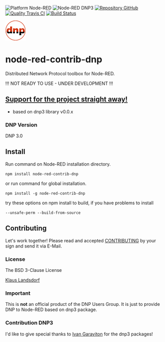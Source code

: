 ![Platform Node-RED](http://b.repl.ca/v1/Platform-Node--RED-red.png)
![Node-RED DNP3](http://b.repl.ca/v1/Node--RED-DNP3-blue.png)
[![Repository GitHub](http://b.repl.ca/v1/Repository-GitHub-orange.png)](https://github.com/biancode/node-red-contrib-dnp)
[![Quality Travis CI](http://b.repl.ca/v1/Quality-Travis_CI-green.png)](https://travis-ci.org/biancode/node-red-contrib-dnp)
[![Build Status](https://travis-ci.org/biancode/node-red-contrib-dnp.svg?branch=master)](https://travis-ci.org/biancode/node-red-contrib-dnp)

[![nodemodbus64](images/dnp-icon-small64.png)](http://www.dnp.org/)

# node-red-contrib-dnp
Distributed Network Protocol toolbox for Node-RED.

!!! NOT READY TO USE - UNDER DEVELOPMENT !!!
## [Support for the project straight away!][3]

* based on dnp3 library v0.0.x

### DNP Version

DNP 3.0

## Install

Run command on Node-RED installation directory.

	npm install node-red-contrib-dnp 

or run command for global installation.

	npm install -g node-red-contrib-dnp 

try these options on npm install to build, if you have problems to install

    --unsafe-perm --build-from-source
    
## Contributing

Let's work together! 
Please read and accepted [CONTRIBUTING](CONTRIBUTING.md) by your sign and send it via E-Mail.

### License

The BSD 3-Clause License

[Klaus Landsdorf][1]

### Important

This is **not** an official product of the DNP Users Group.
It is just to provide DNP to Node-RED based on dnp3 package.

### Contribution DNP3

I'd like to give special thanks to [Ivan Garaviton][2] for the dnp3 packages! 


[1]:https://bianco-royal.cloud/
[2]:https://github.com/IvanGaravito
[3]:https://bianco-royal.cloud/supporter/

